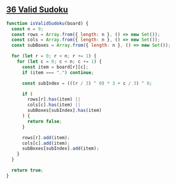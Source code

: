 ## [36 Valid Sudoku](https://leetcode.com/problems/valid-sudoku/description/)

<!-- notecardId: 1741958733077 -->

```js
function isValidSudoku(board) {
  const n = 9;
  const rows = Array.from({ length: n }, () => new Set());
  const cols = Array.from({ length: n }, () => new Set());
  const subBoxes = Array.from({ length: n }, () => new Set());

  for (let r = 0; r < n; r += 1) {
    for (let c = 0; c < n; c += 1) {
      const item = board[r][c];
      if (item === ".") continue;

      const subIndex = (((r / 3) ^ 0) * 3 + c / 3) ^ 0;

      if (
        rows[r].has(item) ||
        cols[c].has(item) ||
        subBoxes[subIndex].has(item)
      ) {
        return false;
      }

      rows[r].add(item);
      cols[c].add(item);
      subBoxes[subIndex].add(item);
    }
  }

  return true;
}
```
